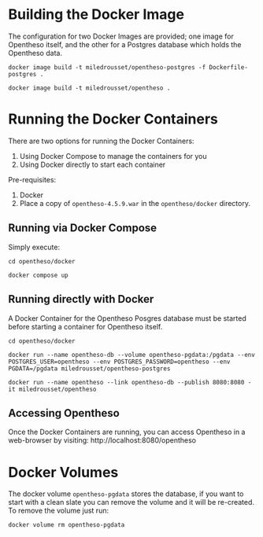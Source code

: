 # Building the Docker Image

The configuration for two Docker Images are provided; one image for Opentheso itself, and the other for a Postgres database which holds the Opentheso data. 

```
docker image build -t miledrousset/opentheso-postgres -f Dockerfile-postgres .

docker image build -t miledrousset/opentheso .
```


# Running the Docker Containers

There are two options for running the Docker Containers:
1. Using Docker Compose to manage the containers for you
2. Using Docker directly to start each container

Pre-requisites:
1. Docker
2. Place a copy of `opentheso-4.5.9.war` in the `opentheso/docker` directory.


## Running via Docker Compose

Simply execute:

```
cd opentheso/docker

docker compose up
```

## Running directly with Docker

A Docker Container for the Opentheso Posgres database must be started before starting a container for Opentheso itself.

```
cd opentheso/docker

docker run --name opentheso-db --volume opentheso-pgdata:/pgdata --env POSTGRES_USER=opentheso --env POSTGRES_PASSWORD=opentheso --env PGDATA=/pgdata miledrousset/opentheso-postgres

docker run --name opentheso --link opentheso-db --publish 8080:8080 -it miledrousset/opentheso
```

## Accessing Opentheso

Once the Docker Containers are running, you can access Opentheso in a web-browser by visiting: http://localhost:8080/opentheso


# Docker Volumes

The docker volume `opentheso-pgdata` stores the database, if you want to start with a clean slate you can remove the volume and it will be re-created. To remove the volume just run:

```
docker volume rm opentheso-pgdata
```